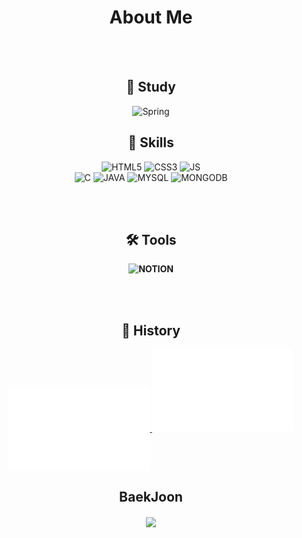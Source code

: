 <div align = "center">
<!--
  <img src="https://capsule-render.vercel.app/api?type=waving&color=gradient&height=150&section=header&text=&fontSize=70&fontAlign=50&descAlign=50&descAlignY=50&animation=fadeIn&fontColor=" />
-->
<!--   
[![Typing SVG](https://readme-typing-svg.herokuapp.com/?lines=Hi!+I'm+Young+Woo!;&center=true&vCenter=true&color=4FD3C4&font=Fredoka&size=30&width=700&height=100)](https://git.io/typing-svg) -->
  

<h1>About Me</h1>
  

</br></br>

<h2><b>📖 Study </b></h2>

<p>
  <img alt="Spring" src ="https://img.shields.io/badge/Spring-6DB33F.svg?&style=for-the-badge&logo=spring&logoColor=white" />
</p>

<h2><b>📖 Skills </b></h2>
<p>
  <img alt="HTML5" src ="https://img.shields.io/badge/HTML5-E34F26.svg?&style=for-the-badge&logo=html5&logoColor=white" />
  <img alt="CSS3" src ="https://img.shields.io/badge/CSS3-1572B6.svg?&style=for-the-badge&logo=css3&logoColor=white"/>
  <img alt="JS" src ="https://img.shields.io/badge/JAVASCRIPT-F7DF1E.svg?&style=for-the-badge&logo=javascript&logoColor=black"/>
  </br>
  <img alt="C" src ="https://img.shields.io/badge/C-A8B9CC.svg?&style=for-the-badge&logo=C&logoColor=white"/>
  <img alt="JAVA" src ="https://img.shields.io/badge/JAVA-007396.svg?&style=for-the-badge&logo=java&logoColor=white"/>
  <img alt="MYSQL" src ="https://img.shields.io/badge/MYSQL-4479A1.svg?&style=for-the-badge&logo=mysql&logoColor=white"/>
  <img alt="MONGODB" src ="https://img.shields.io/badge/MONGODB-47A248.svg?&style=for-the-badge&logo=mongodb&logoColor=white"/>
  </br>
</p>

</br></br>


<h2><b>🛠 Tools <b></h2>
<p>
  <img alt="NOTION" src ="https://img.shields.io/badge/NOTION-000000.svg?&style=for-the-badge&logo=notion&logoColor=white"/>
</p>
  
  
</br></br>
 
<h2><b>🧾 History <b></h2>
  <a href ="#" align = "center">
    <img align="center" src="https://raw.githubusercontent.com/Yu-YoungWoo/github-stats-transparent/output/generated/overview.svg" width ="45.0%">
  </a>
  <a href ="#" align = "center">
    <img src="https://raw.githubusercontent.com/Yu-YoungWoo/github-stats-transparent/output/generated/languages.svg" width="45.0%"/>
  </a>

<!--   <a href="#">
    <img align="center" src="https://github-readme-stats.vercel.app/api?username=Yu-YoungWoo&show_icons=true&theme=ayu-mirage&count-private=true">
  </a>
  <a href="#">
    <img align="center" src="https://github-readme-stats.vercel.app/api/top-langs/?username=Yu-YoungWoo&layout=compact&theme=ayu-mirage&langs_count=5&count-private=true">
  </a> 
-->
  
  
  <h2><b>BaekJoon</b></h2>
  
  <a href="https://solved.ac/profile/taeuk14">
    <img align="center" src="http://mazassumnida.wtf/api/v2/generate_badge?boj=taeuk14">
  </a>

  

  <!-- ![Yu-YoungWoo GitHub stats](https://github-readme-stats.vercel.app/api?username=Yu-YoungWoo&show_icons=true&theme=ayu-mirage&count-private=true)
</br>
![Top Langs](https://github-readme-stats.vercel.app/api/top-langs/?username=Yu-YoungWoo&layout=compact&theme=ayu-mirage&langs_count=5&count-private=true)
 -->

</div>



